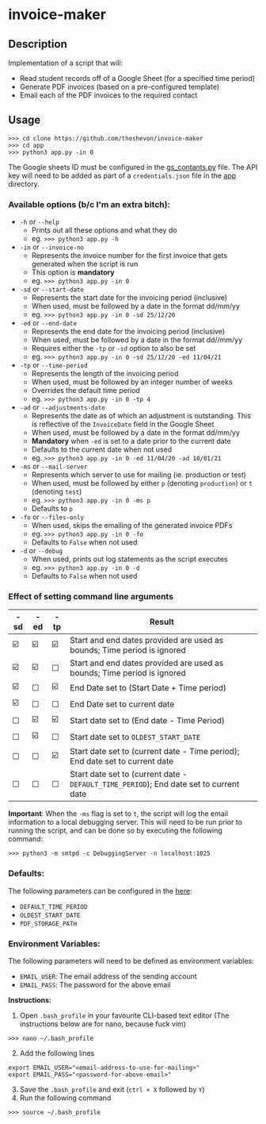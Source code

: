 # invoice-maker

## Description 

Implementation of a script that will:
- Read student records off of a Google Sheet (for a specified time period)
- Generate PDF invoices (based on a pre-configured template)
- Email each of the PDF invoices to the required contact

## Usage

```
>>> cd clone https://github.com/theshevon/invoice-maker
>>> cd app
>>> python3 app.py -in 0
```

The Google sheets ID must be configured in the [gs_contants.py](app/common/gs_constants.py) file. The API key will need to be added as part of a `credentials.json` file in the [app](app) directory.

### Available options (b/c I'm an extra bitch):

- `-h` or `--help`
    - Prints out all these options and what they do
    - eg. ```>>> python3 app.py -h```
- `-in` or `--invoice-no`
    - Represents the invoice number for the first invoice that gets generated when the script is run
    - This option is **mandatory**
    - eg. ```>>> python3 app.py -in 0```
- `-sd` or `--start-date`
    - Represents the start date for the invoicing period (inclusive)
    - When used, must be followed by a date in the format dd/mm/yy
    - eg. ```>>> python3 app.py -in 0 -sd 25/12/20```
- `-ed` or `--end-date`
    - Represents the end date for the invoicing period (inclusive)
    - When used, must be followed by a date in the format dd//mm/yy
    - Requires either the `-tp` or `-sd` option to also be set
    - eg. ```>>> python3 app.py -in 0 -sd 25/12/20 -ed 11/04/21```
- `-tp` or `--time-period`
    - Represents the length of the invoicing period
    - When used, must be followed by an integer number of weeks
    - Overrides the default time period
    - eg. ```>>> python3 app.py -in 0 -tp 4```
- `-ad` or `--adjustments-date`
    - Represents the date as of which an adjustment is outstanding. This is reflective of the `InvoiceDate` field in the Google Sheet
    - When used, must be followed by a date in the format dd/mm/yy
    - **Mandatory** when `-ed` is set to a date prior to the current date
    - Defaults to the current date when not used
    - eg. ```>>> python3 app.py -in 0 -ed 11/04/20 -ad 10/01/21```
- `-ms` or `--mail-server`
    - Represents which server to use for mailing (ie. production or test)
    - When used, must be followed by either `p` (denoting `production`) or `t` (denoting `test`)
    - eg. ```>>> python3 app.py -in 0 -ms p```
    - Defaults to `p`
- `-fo` or `--files-only`
    - When used, skips the emailing of the generated invoice PDFs
    - eg. ```>>> python3 app.py -in 0 -fo```
    - Defaults to `False` when not used
- `-d` or `--debug`
    - When used, prints out log statements as the script executes
    - eg. ```>>> python3 app.py -in 0 -d```
    - Defaults to `False` when not used

### Effect of setting command line arguments

-sd | -ed | -tp | Result
----| ----| ----|-----
☑️ | ☑️ | ☑️ | Start and end dates provided are used as bounds; Time period is ignored
☑️ | ☑️ | ☐ | Start and end dates provided are used as bounds; Time period is ignored
☑️ | ☐ | ☑️ | End Date set to (Start Date + Time period)
☑️ | ☐ | ☐ | End Date set to current date
☐ | ☑️ | ☑️ | Start date set to (End date - Time Period)
☐ | ☑️ | ☐ | Start date set to `OLDEST_START_DATE` 
☐ | ☐ | ☑️ | Start date set to (current date - Time period); End date set to current date
☐ | ☐ | ☐ | Start date set to (current date - `DEFAULT_TIME_PERIOD`); End date set to current date

**Important**: When the `-ms` flag is set to `t`, the script will log the email information to a local debugging server. This will need to be run prior to running the script, and can be done so by executing the following command:
```
>>> python3 -m smtpd -c DebuggingServer -n localhost:1025
```  
### Defaults:

The following parameters can be configured in the [here](app/common/defaults.py):

- `DEFAULT_TIME_PERIOD`
- `OLDEST_START_DATE`
- `PDF_STORAGE_PATH`

### Environment Variables:

The following parameters will need to be defined as environment variables:

- `EMAIL_USER`: The email address of the sending account
- `EMAIL_PASS`: The password for the above email

**Instructions:**

1. Open `.bash_profile` in your favourite CLI-based text editor (The instructions below are for nano, because fuck vim)
```
>>> nano ~/.bash_profile
```
2. Add the following lines
```
export EMAIL_USER="<email-address-to-use-for-mailing>"
export EMAIL_PASS="<password-for-above-email>"
```
3. Save the `.bash_profile` and exit (`ctrl + X` followed by `Y`)
4. Run the following command
```
>>> source ~/.bash_profile
```